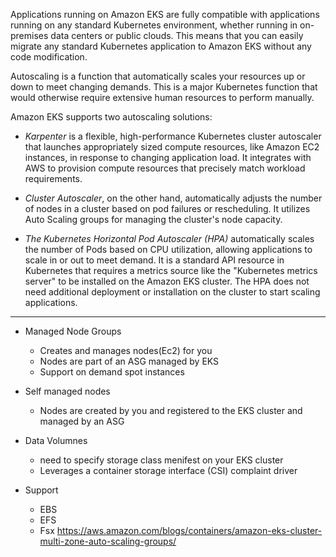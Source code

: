 Applications running on Amazon EKS are fully compatible with applications running on any standard Kubernetes environment, whether running in on-premises data centers or public clouds. This means that you can easily migrate any standard Kubernetes application to Amazon EKS without any code modification.

Autoscaling is a function that automatically scales your resources up or down to meet changing demands. This is a major Kubernetes function that would otherwise require extensive human resources to perform manually.

Amazon EKS supports two autoscaling solutions:

* *Karpenter* is a flexible, high-performance Kubernetes cluster autoscaler that launches appropriately sized compute resources, like Amazon EC2 instances, in response to changing application load. It integrates with AWS to provision compute resources that precisely match workload requirements.

* *Cluster Autoscaler*, on the other hand, automatically adjusts the number of nodes in a cluster based on pod failures or rescheduling. It utilizes Auto Scaling groups for managing the cluster's node capacity.


* *The Kubernetes Horizontal Pod Autoscaler (HPA)* automatically scales the number of Pods based on CPU utilization, allowing applications to scale in or out to meet demand. It is a standard API resource in Kubernetes that requires a metrics source like the "Kubernetes metrics server" to be installed on the Amazon EKS cluster. The HPA does not need additional deployment or installation on the cluster to start scaling applications.


----

* Managed Node Groups
  - Creates and manages nodes(Ec2) for you
  - Nodes are part of an ASG managed by EKS
  - Support on demand spot instances

* Self managed nodes
  - Nodes are created by you and registered to the EKS cluster and managed by an ASG

* Data Volumnes
  - need to specify storage class menifest on your EKS cluster
  - Leverages a container storage interface (CSI) complaint driver

* Support
  - EBS
  - EFS
  - Fsx
https://aws.amazon.com/blogs/containers/amazon-eks-cluster-multi-zone-auto-scaling-groups/

